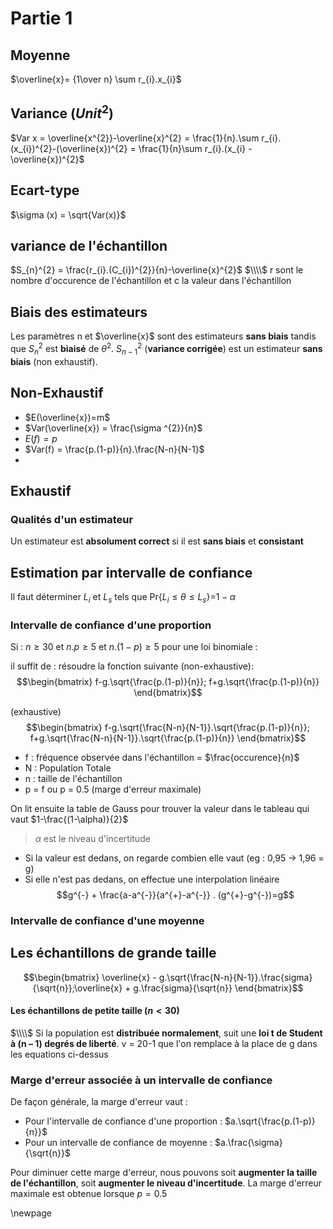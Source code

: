 # Partie 1

## Moyenne
$\overline{x}= {1\over n} \sum r_{i}.x_{i}$

## Variance ($Unit^{2}$)
$Var x = \overline{x^{2}}-\overline{x}^{2} = \frac{1}{n}.\sum r_{i}.(x_{i})^{2}-(\overline{x})^{2} = \frac{1}{n}\sum r_{i}.(x_{i} - \overline{x})^{2}$

## Ecart-type

$\sigma (x) = \sqrt{Var(x)}$

## variance de l'échantillon
$S_{n}^{2} =  \frac{r_{i}.(C_{i})^{2}}{n}-\overline{x}^{2}$
$\\\\$
r sont le nombre d'occurence de l'échantillon et c la valeur dans l'échantillon

## Biais des estimateurs

Les paramètres n et $\overline{x}$ sont des estimateurs **sans biais** tandis que $S_{n}^{2}$ est **biaisé** de $\theta ^{2}$. $S_{n-1}^{2}$ (**variance corrigée**) est un estimateur **sans biais** (non exhaustif).

## Non-Exhaustif

* $E(\overline{x})=m$
* $Var(\overline{x}) = \frac{\sigma ^{2}}{n}$
* $E(f) = p$
* $Var(f) = \frac{p.(1-p)}{n}.\frac{N-n}{N-1}$
* 

## Exhaustif

### Qualités d'un estimateur

Un estimateur est **absolument correct** si il est **sans biais** et **consistant**

## Estimation par intervalle de confiance

Il faut déterminer $L_{i}$ et $L_{s}$ tels que Pr{$L_{i} \leq \theta \leq L_{s}$}=$1-\alpha$  

### Intervalle de confiance d'une proportion
Si : $n\geq 30$ et $n.p\geq 5$ et $n.(1-p)\geq 5$ pour une loi binomiale : 

il suffit de : 
résoudre la fonction suivante (non-exhaustive): 
$$\begin{bmatrix}
f-g.\sqrt{\frac{p.(1-p)}{n}}; f+g.\sqrt{\frac{p.(1-p)}{n}}
\end{bmatrix}$$

(exhaustive)
$$\begin{bmatrix}
f-g.\sqrt{\frac{N-n}{N-1}}.\sqrt{\frac{p.(1-p)}{n}}; f+g.\sqrt{\frac{N-n}{N-1}}.\sqrt{\frac{p.(1-p)}{n}}
\end{bmatrix}$$

* f : fréquence observée dans l'échantillon  = $\frac{occurence}{n}$
* N : Population Totale
* n : taille de l'échantillon
* p = f  ou  p = 0.5 (marge d'erreur maximale)

On lit ensuite la table de Gauss pour trouver la valeur dans le tableau qui vaut $1-\frac{(1-\alpha)}{2}$

> $\alpha$ est le niveau d'incertitude

* Si la valeur est dedans, on regarde combien elle vaut (eg : 0,95 -> 1,96 = g) 
* Si elle n'est pas dedans, on effectue une interpolation linéaire $$g^{-} + \frac{a-a^{-}}{a^{+}-a^{-}} . (g^{+}-g^{-})=g$$

### Intervalle de confiance d'une moyenne
## Les échantillons de grande taille

$$\begin{bmatrix}
\overline{x} - g.\sqrt{\frac{N-n}{N-1}}.\frac{sigma}{\sqrt{n}};\overline{x} + g.\frac{sigma}{\sqrt{n}}
\end{bmatrix}$$

#### Les échantillons de petite taille $(n<30)$

$\\\\$
Si la population est **distribuée normalement**, suit une **loi t
de Student à (n – 1) degrés de liberté**.
v = 20-1 que l'on remplace à la place de g dans les equations ci-dessus


### Marge d'erreur associée à un intervalle de confiance

De façon générale, la marge d'erreur vaut : 

* Pour l'intervalle de confiance d'une proportion : $a.\sqrt{\frac{p.(1-p)}{n}}$  
* Pour un intervalle de confiance de moyenne : $a.\frac{\sigma}{\sqrt{n}}$

Pour diminuer cette marge d'erreur, nous pouvons soit **augmenter la taille de l'échantillon**, soit **augmenter le niveau d'incertitude**. La marge d'erreur maximale est obtenue lorsque  $p=0.5$


\newpage



































